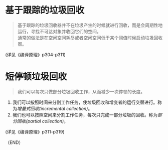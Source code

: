 # 基于跟踪的垃圾回收    

> 基于跟踪的垃圾回收器并不在垃圾产生的时候就进行回收，而是会周期性地运行，寻找不可达对象并收回它们的空间。    
> 通常的做法是在空闲空间耗尽或者空闲空间低于某个阈值时候启动垃圾回收器。    


(详见《编译原理》p304-p311)    



# 短停顿垃圾回收      

> 我们可以每次只做部分垃圾回收工作，从而减少一次停顿的长度。    

1. 我们可以按照时间来分割工作任务，使垃圾回收和增变者的运行交替进行。称为*增量式回收(incremental collection)*。    
2. 我们也可以按照空间来分割工作任务，每次只完成一部分垃圾的回收。称为*部分回收(partial collection)*。      


(详见《编译原理》p311-p319)      


（END）    